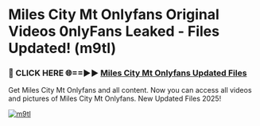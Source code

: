 # Miles City Mt Onlyfans Original Videos 0nlyFans Leaked - Files Updated! (m9tl)

<h3>🔴 CLICK HERE 🌐==►► <a href="https://tinyurl.com/ms9xzufz" rel="nofollow">Miles City Mt Onlyfans Updated Files</a></h3>

Get Miles City Mt Onlyfans and all content. Now you can access all videos and pictures of Miles City Mt Onlyfans. New Updated Files 2025!

[![m9tl](https://i.imgur.com/PQ7UWWw.gif)](https://tinyurl.com/ms9xzufz)
